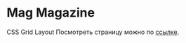 # Mag Magazine
CSS Grid Layout
Посмотреть страницу можно по [ссылке](https://asotikovasvetlana.github.io/mag-magazine/).
